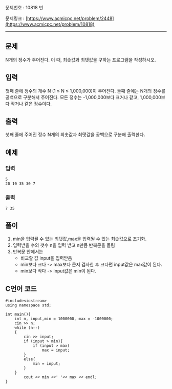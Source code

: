

문제번호 : 10818 번

문제링크 : [https://www.acmicpc.net/problem/2448](https://www.acmicpc.net/problem/10818)

----------

## 문제 ##
N개의 정수가 주어진다. 이 때, 최솟값과 최댓값을 구하는 프로그램을 작성하시오.
## 입력 ##
첫째 줄에 정수의 개수 N (1 ≤ N ≤ 1,000,000)이 주어진다. 둘째 줄에는 N개의 정수를 공백으로 구분해서 주어진다. 모든 정수는 -1,000,000보다 크거나 같고, 1,000,000보다 작거나 같은 정수이다.
## 출력 ##
첫째 줄에 주어진 정수 N개의 최솟값과 최댓값을 공백으로 구분해 출력한다.
## 예제 ##
### 입력 ###
    5
    20 10 35 30 7

### 출력 ###
    7 35
     
## 풀이 ##
1. min을 입력될 수 있는 최댓값,max을 입력될 수 있는 최솟값으로 초기화.
2. 입력받을 수의 갯수 n을 입력 받고 n만큼 반복문을 돌림
3. 반복문 안에서는 
	- 비교할 값 input을 입력받음
	- min보다 크다 -> max보다 큰지 검사한 후 크다면 input값은  max값이 된다.
	- min보다 작다 -> input값은 min이 된다.

## C언어  코드 ##

    #include<iostream>
    using namespace std;
    
    int main(){
    	int n, input,min = 1000000, max = -1000000;
    	cin >> n;
    	while (n--)
    	{
    		cin >> input;
    		if (input > min){
    			if (input > max)
    				max = input;
    		}
    		else{
    			min = input;
    		}
    	}
    		cout << min <<' '<< max << endl;
    }
    